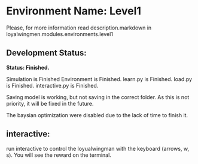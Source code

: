 # **Environment Name**: Level1

Please, for more information read description.markdown in loyalwingmen.modules.environments.level1


## **Development Status**: 

**Status: Finished.**

Simulation is Finished
Environment is Finished.
learn.py is Finished.
load.py is Finished.
interactive.py is Finished.

Saving model is working, but not saving in the correct folder. As this is not priority, it will be fixed in the future.

The baysian optimization were disabled due to the lack of time to finish it.

## **interactive**: 

run interactive to control the loyualwingman with the keyboard (arrows, w, s). You will see the reward on the terminal.